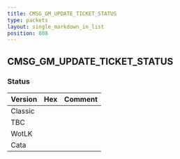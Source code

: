```yaml
---
title: CMSG_GM_UPDATE_TICKET_STATUS
type: packets
layout: single_markdown_in_list
position: 808
---
```


## CMSG_GM_UPDATE_TICKET_STATUS

### Status

Version | Hex | Comment
---------- | ---------- | ---------- 
Classic |  |  
TBC |  |  
WotLK |  |  
Cata |  |  
